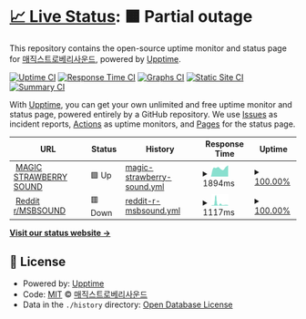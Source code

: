 # [📈 Live Status](https://status.msbsound.cord.town): <!--live status--> **🟧 Partial outage**

This repository contains the open-source uptime monitor and status page for [매직스트로베리사운드](http://www.msbsound.com/), powered by [Upptime](https://github.com/upptime/upptime).

[![Uptime CI](https://github.com/MSBSOUND/status/workflows/Uptime%20CI/badge.svg)](https://github.com/MSBSOUND/status/actions?query=workflow%3A%22Uptime+CI%22)
[![Response Time CI](https://github.com/MSBSOUND/status/workflows/Response%20Time%20CI/badge.svg)](https://github.com/MSBSOUND/status/actions?query=workflow%3A%22Response+Time+CI%22)
[![Graphs CI](https://github.com/MSBSOUND/status/workflows/Graphs%20CI/badge.svg)](https://github.com/MSBSOUND/status/actions?query=workflow%3A%22Graphs+CI%22)
[![Static Site CI](https://github.com/MSBSOUND/status/workflows/Static%20Site%20CI/badge.svg)](https://github.com/MSBSOUND/status/actions?query=workflow%3A%22Static+Site+CI%22)
[![Summary CI](https://github.com/MSBSOUND/status/workflows/Summary%20CI/badge.svg)](https://github.com/MSBSOUND/status/actions?query=workflow%3A%22Summary+CI%22)

With [Upptime](https://upptime.js.org), you can get your own unlimited and free uptime monitor and status page, powered entirely by a GitHub repository. We use [Issues](https://github.com/MSBSOUND/status/issues) as incident reports, [Actions](https://github.com/MSBSOUND/status/actions) as uptime monitors, and [Pages](https://status.msbsound.cord.town) for the status page.

<!--start: status pages-->
<!-- This summary is generated by Upptime (https://github.com/upptime/upptime) -->
<!-- Do not edit this manually, your changes will be overwritten -->
<!-- prettier-ignore -->
| URL | Status | History | Response Time | Uptime |
| --- | ------ | ------- | ------------- | ------ |
| <img alt="" src="https://icons.duckduckgo.com/ip3/www.msbsound.com.ico" height="13"> [MAGIC STRAWBERRY SOUND](https://www.msbsound.com/) | 🟩 Up | [magic-strawberry-sound.yml](https://github.com/MSBSOUND/status/commits/HEAD/history/magic-strawberry-sound.yml) | <details><summary><img alt="Response time graph" src="./graphs/magic-strawberry-sound/response-time-week.png" height="20"> 1894ms</summary><br><a href="https://status.msbsound.cord.town/history/magic-strawberry-sound"><img alt="Response time 1949" src="https://img.shields.io/endpoint?url=https%3A%2F%2Fraw.githubusercontent.com%2FMSBSOUND%2Fstatus%2FHEAD%2Fapi%2Fmagic-strawberry-sound%2Fresponse-time.json"></a><br><a href="https://status.msbsound.cord.town/history/magic-strawberry-sound"><img alt="24-hour response time 2436" src="https://img.shields.io/endpoint?url=https%3A%2F%2Fraw.githubusercontent.com%2FMSBSOUND%2Fstatus%2FHEAD%2Fapi%2Fmagic-strawberry-sound%2Fresponse-time-day.json"></a><br><a href="https://status.msbsound.cord.town/history/magic-strawberry-sound"><img alt="7-day response time 1894" src="https://img.shields.io/endpoint?url=https%3A%2F%2Fraw.githubusercontent.com%2FMSBSOUND%2Fstatus%2FHEAD%2Fapi%2Fmagic-strawberry-sound%2Fresponse-time-week.json"></a><br><a href="https://status.msbsound.cord.town/history/magic-strawberry-sound"><img alt="30-day response time 1864" src="https://img.shields.io/endpoint?url=https%3A%2F%2Fraw.githubusercontent.com%2FMSBSOUND%2Fstatus%2FHEAD%2Fapi%2Fmagic-strawberry-sound%2Fresponse-time-month.json"></a><br><a href="https://status.msbsound.cord.town/history/magic-strawberry-sound"><img alt="1-year response time 1949" src="https://img.shields.io/endpoint?url=https%3A%2F%2Fraw.githubusercontent.com%2FMSBSOUND%2Fstatus%2FHEAD%2Fapi%2Fmagic-strawberry-sound%2Fresponse-time-year.json"></a></details> | <details><summary><a href="https://status.msbsound.cord.town/history/magic-strawberry-sound">100.00%</a></summary><a href="https://status.msbsound.cord.town/history/magic-strawberry-sound"><img alt="All-time uptime 100.00%" src="https://img.shields.io/endpoint?url=https%3A%2F%2Fraw.githubusercontent.com%2FMSBSOUND%2Fstatus%2FHEAD%2Fapi%2Fmagic-strawberry-sound%2Fuptime.json"></a><br><a href="https://status.msbsound.cord.town/history/magic-strawberry-sound"><img alt="24-hour uptime 100.00%" src="https://img.shields.io/endpoint?url=https%3A%2F%2Fraw.githubusercontent.com%2FMSBSOUND%2Fstatus%2FHEAD%2Fapi%2Fmagic-strawberry-sound%2Fuptime-day.json"></a><br><a href="https://status.msbsound.cord.town/history/magic-strawberry-sound"><img alt="7-day uptime 100.00%" src="https://img.shields.io/endpoint?url=https%3A%2F%2Fraw.githubusercontent.com%2FMSBSOUND%2Fstatus%2FHEAD%2Fapi%2Fmagic-strawberry-sound%2Fuptime-week.json"></a><br><a href="https://status.msbsound.cord.town/history/magic-strawberry-sound"><img alt="30-day uptime 100.00%" src="https://img.shields.io/endpoint?url=https%3A%2F%2Fraw.githubusercontent.com%2FMSBSOUND%2Fstatus%2FHEAD%2Fapi%2Fmagic-strawberry-sound%2Fuptime-month.json"></a><br><a href="https://status.msbsound.cord.town/history/magic-strawberry-sound"><img alt="1-year uptime 100.00%" src="https://img.shields.io/endpoint?url=https%3A%2F%2Fraw.githubusercontent.com%2FMSBSOUND%2Fstatus%2FHEAD%2Fapi%2Fmagic-strawberry-sound%2Fuptime-year.json"></a></details>
| <img alt="" src="https://icons.duckduckgo.com/ip3/www.reddit.com.ico" height="13"> [Reddit r/MSBSOUND](https://www.reddit.com/r/MSBSOUND/) | 🟥 Down | [reddit-r-msbsound.yml](https://github.com/MSBSOUND/status/commits/HEAD/history/reddit-r-msbsound.yml) | <details><summary><img alt="Response time graph" src="./graphs/reddit-r-msbsound/response-time-week.png" height="20"> 1117ms</summary><br><a href="https://status.msbsound.cord.town/history/reddit-r-msbsound"><img alt="Response time 538" src="https://img.shields.io/endpoint?url=https%3A%2F%2Fraw.githubusercontent.com%2FMSBSOUND%2Fstatus%2FHEAD%2Fapi%2Freddit-r-msbsound%2Fresponse-time.json"></a><br><a href="https://status.msbsound.cord.town/history/reddit-r-msbsound"><img alt="24-hour response time 191" src="https://img.shields.io/endpoint?url=https%3A%2F%2Fraw.githubusercontent.com%2FMSBSOUND%2Fstatus%2FHEAD%2Fapi%2Freddit-r-msbsound%2Fresponse-time-day.json"></a><br><a href="https://status.msbsound.cord.town/history/reddit-r-msbsound"><img alt="7-day response time 1117" src="https://img.shields.io/endpoint?url=https%3A%2F%2Fraw.githubusercontent.com%2FMSBSOUND%2Fstatus%2FHEAD%2Fapi%2Freddit-r-msbsound%2Fresponse-time-week.json"></a><br><a href="https://status.msbsound.cord.town/history/reddit-r-msbsound"><img alt="30-day response time 745" src="https://img.shields.io/endpoint?url=https%3A%2F%2Fraw.githubusercontent.com%2FMSBSOUND%2Fstatus%2FHEAD%2Fapi%2Freddit-r-msbsound%2Fresponse-time-month.json"></a><br><a href="https://status.msbsound.cord.town/history/reddit-r-msbsound"><img alt="1-year response time 538" src="https://img.shields.io/endpoint?url=https%3A%2F%2Fraw.githubusercontent.com%2FMSBSOUND%2Fstatus%2FHEAD%2Fapi%2Freddit-r-msbsound%2Fresponse-time-year.json"></a></details> | <details><summary><a href="https://status.msbsound.cord.town/history/reddit-r-msbsound">100.00%</a></summary><a href="https://status.msbsound.cord.town/history/reddit-r-msbsound"><img alt="All-time uptime 99.84%" src="https://img.shields.io/endpoint?url=https%3A%2F%2Fraw.githubusercontent.com%2FMSBSOUND%2Fstatus%2FHEAD%2Fapi%2Freddit-r-msbsound%2Fuptime.json"></a><br><a href="https://status.msbsound.cord.town/history/reddit-r-msbsound"><img alt="24-hour uptime 100.00%" src="https://img.shields.io/endpoint?url=https%3A%2F%2Fraw.githubusercontent.com%2FMSBSOUND%2Fstatus%2FHEAD%2Fapi%2Freddit-r-msbsound%2Fuptime-day.json"></a><br><a href="https://status.msbsound.cord.town/history/reddit-r-msbsound"><img alt="7-day uptime 100.00%" src="https://img.shields.io/endpoint?url=https%3A%2F%2Fraw.githubusercontent.com%2FMSBSOUND%2Fstatus%2FHEAD%2Fapi%2Freddit-r-msbsound%2Fuptime-week.json"></a><br><a href="https://status.msbsound.cord.town/history/reddit-r-msbsound"><img alt="30-day uptime 99.95%" src="https://img.shields.io/endpoint?url=https%3A%2F%2Fraw.githubusercontent.com%2FMSBSOUND%2Fstatus%2FHEAD%2Fapi%2Freddit-r-msbsound%2Fuptime-month.json"></a><br><a href="https://status.msbsound.cord.town/history/reddit-r-msbsound"><img alt="1-year uptime 99.84%" src="https://img.shields.io/endpoint?url=https%3A%2F%2Fraw.githubusercontent.com%2FMSBSOUND%2Fstatus%2FHEAD%2Fapi%2Freddit-r-msbsound%2Fuptime-year.json"></a></details>

<!--end: status pages-->

[**Visit our status website →**](https://status.msbsound.cord.town)

## 📄 License

- Powered by: [Upptime](https://github.com/upptime/upptime)
- Code: [MIT](./LICENSE) © [매직스트로베리사운드](http://www.msbsound.com/)
- Data in the `./history` directory: [Open Database License](https://opendatacommons.org/licenses/odbl/1-0/)
